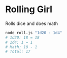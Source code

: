 # Rolling Girl

Rolls dice and does math

```bash 
node roll.js "1d20 - 1d4"
# 1d20: 18 = 18
# 1d4: 1 = 1
# Math: 18 - 1
# Total: 17
```